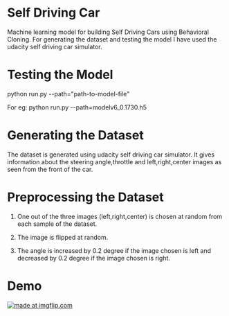 # Self Driving Car
Machine learning model for building Self Driving Cars using Behavioral Cloning. For generating the dataset and testing the model I have used the udacity self driving car simulator.

# Testing the Model
python run.py --path="path-to-model-file"

For eg: python run.py --path=modelv6_0.1730.h5

# Generating the Dataset
The dataset is generated using udacity self driving car simulator. It gives information about the steering angle,throttle and left,right,center images as seen from the front of the car.

# Preprocessing the Dataset
1. One out of the three images (left,right,center) is chosen at random from each sample of the dataset.

2. The image is flipped at random.

3. The angle is increased by 0.2 degree if the image chosen is left and decreased by 0.2 degree if the image chosen is right.

# Demo

<a href="https://imgflip.com/gif/2fbdi0"><img src="https://i.imgflip.com/2fbdi0.gif" title="made at imgflip.com"/></a>

